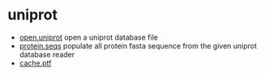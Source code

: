 # uniprot



+ [open.uniprot](uniprot/open.uniprot.1) open a uniprot database file
+ [protein.seqs](uniprot/protein.seqs.1) populate all protein fasta sequence from the given uniprot database reader
+ [cache.ptf](uniprot/cache.ptf.1) 
